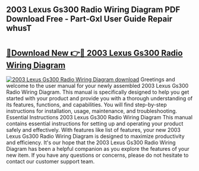 ## 2003 Lexus Gs300 Radio Wiring Diagram PDF Download Free - Part-GxI User Guide Repair whusT

# <h2><a href="http://dflmids.blite.top/?on=2003+Lexus+Gs300+Radio+Wiring+Diagram">🔗Download New 👉🔴 2003 Lexus Gs300 Radio Wiring Diagram</a></h2>

[![2003 Lexus Gs300 Radio Wiring Diagram download](https://i.imgur.com/lujVjoI.png)](http://dflmids.blite.top/?on=2003+Lexus+Gs300+Radio+Wiring+Diagram)
Greetings and welcome to the user manual for your newly assembled 2003 Lexus Gs300 Radio Wiring Diagram. This manual is specifically designed to help you get started with your product and provide you with a thorough understanding of its features, functions, and capabilities. You will find step-by-step instructions for installation, usage, maintenance, and troubleshooting. Essential Instructions 2003 Lexus Gs300 Radio Wiring Diagram This manual contains essential instructions for setting up and operating your product safely and effectively. With features like list of features, your new 2003 Lexus Gs300 Radio Wiring Diagram is designed to maximize productivity and efficiency. It's our hope that the 2003 Lexus Gs300 Radio Wiring Diagram has been a helpful companion as you explore the features of your new item. If you have any questions or concerns, please do not hesitate to contact our customer support team.

